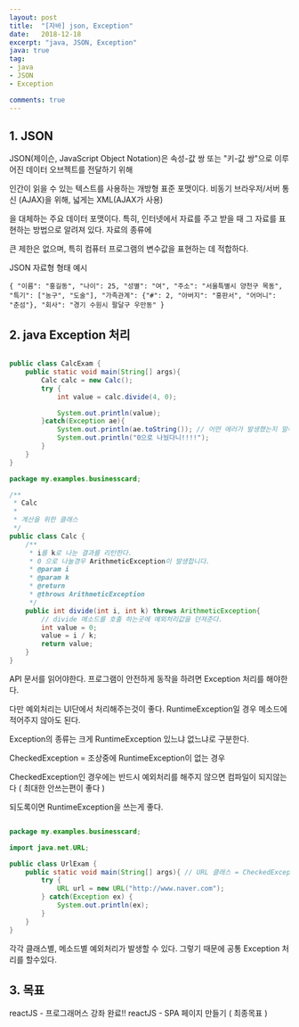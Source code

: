```yaml
---
layout: post
title:  "[자바] json, Exception"
date:   2018-12-18
excerpt: "java, JSON, Exception"
java: true
tag:
- java
- JSON
- Exception

comments: true
---
```


## 1. JSON

JSON(제이슨, JavaScript Object Notation)은 속성-값 쌍 또는 "키-값 쌍"으로 이루어진 데이터 오브젝트를 전달하기 위해 

인간이 읽을 수 있는 텍스트를 사용하는 개방형 표준 포맷이다. 비동기 브라우저/서버 통신 (AJAX)을 위해, 넓게는 XML(AJAX가 사용)

을 대체하는 주요 데이터 포맷이다. 특히, 인터넷에서 자료를 주고 받을 때 그 자료를 표현하는 방법으로 알려져 있다. 자료의 종류에 

큰 제한은 없으며, 특히 컴퓨터 프로그램의 변수값을 표현하는 데 적합하다.

JSON 자료형 형태 예시

``
{
    "이름": "홍길동",
    "나이": 25,
    "성별": "여",
    "주소": "서울특별시 양천구 목동",
    "특기": ["농구", "도술"],
    "가족관계": {"#": 2, "아버지": "홍판서", "어머니": "춘섬"},
    "회사": "경기 수원시 팔달구 우만동"
 }
 ``

## 2. java Exception 처리

```java

public class CalcExam {
    public static void main(String[] args){
        Calc calc = new Calc();
        try {
            int value = calc.divide(4, 0);

            System.out.println(value);
        }catch(Exception ae){
            System.out.println(ae.toString()); // 어떤 에러가 발생했는지 알수있다.
            System.out.println("0으로 나눴다니!!!!");
        }
    }
}

package my.examples.businesscard;

/**
 * Calc
 *
 * 계산을 위한 클래스
 */
public class Calc {
    /**
     * i를 k로 나눈 결과를 리턴한다.
     * 0 으로 나눌경우 ArithmeticException이 발생합니다.
     * @param i
     * @param k
     * @return
     * @throws ArithmeticException
     */
    public int divide(int i, int k) throws ArithmeticException{ 
        // divide 메소드를 호출 하는곳에 예외처리값을 던져준다.
        int value = 0;
        value = i / k;
        return value;
    }
}

```

API 문서를 읽어야한다. 프로그램이 안전하게 동작을 하려면 Exception 처리를 해야한다.

다만 예외처리는 UI단에서 처리해주는것이 좋다. RuntimeException일 경우 메소드에 적어주지 않아도 된다.

Exception의 종류는 크게 RuntimeException 있느냐 없느냐로 구분한다.

CheckedException = 조상중에 RuntimeException이 없는 경우

CheckedException인 경우에는 반드시 예외처리를 해주지 않으면 컴파일이 되지않는다 ( 최대한 안쓰는편이 좋다 )

되도록이면 RuntimeException을 쓰는게 좋다.

```java

package my.examples.businesscard;

import java.net.URL;

public class UrlExam {
    public static void main(String[] args){ // URL 클래스 = CheckedException!!
        try {
            URL url = new URL("http://www.naver.com");
        } catch(Exception ex) {
            System.out.println(ex);
        }
    }
}

```

각각 클래스별, 메소드별 예외처리가 발생할 수 있다. 그렇기 때문에 공통 Exception 처리를 할수있다.

## 3. 목표

reactJS - 프로그래머스 강좌 완료!!
reactJS - SPA 페이지 만들기 ( 최종목표 )

